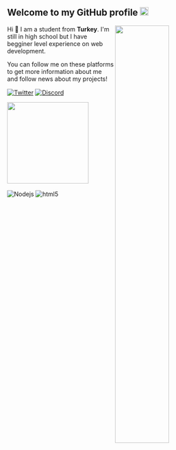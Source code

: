 <h2>Welcome to my GitHub profile <img src="https://media.giphy.com/media/Q7LHmoFwVP6Yc1swZs/giphy.gif" height="20px"></h2>

<img width="50%" align="right" src="https://github-readme-stats.vercel.app/api?username=bereavdev&count_private=true">
<img width="50%" height="1px" align="right" src="https://i.imgur.com/DkKayja.png">

Hi 👋 I am a student from **Turkey**. I'm still in high school but I have begginer level experience on web development.

You can follow me on these platforms to get more information about me and follow news about my projects!

<a href="" target="_blank"><img align="center" alt="Twitter" src="https://img.shields.io/badge/-Twitter-1DA1F2?style=flat-square&logo=twitter&logoColor=white" /></a> <a href="https://discord.gg/pFnFEWEq2d" target="_blank"><img align="center" alt="Discord" src="https://img.shields.io/badge/-Discord-7289DA?style=flat-square&logo=discord&logoColor=white" /></a>

<img width="190" align="center" src="https://img.shields.io/github/followers/BereavDev?style=social">


<img alt="Nodejs" align="center" src="https://img.shields.io/badge/-Nodejs-43853d?style=flat-square&logo=Node.js&logoColor=white" /> <img alt="html5" align="center" src="https://img.shields.io/badge/-HTML5-E34F26?style=flat-square&logo=html5&logoColor=white" />

